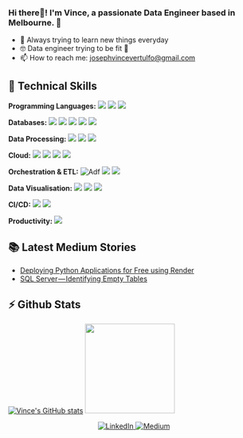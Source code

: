 ### Hi there👋! I'm Vince, a passionate Data Engineer based in Melbourne. 🦘

- 🔭 Always trying to learn new things everyday
- 🤓 Data engineer trying to be fit 💪
- 📫 How to reach me: josephvincevertulfo@gmail.com

## 💼 Technical Skills

**Programming Languages:**
![](https://img.shields.io/badge/Python-3776AB?style=flat&logo=python&logoColor=white)
![](https://img.shields.io/badge/SQL-07405E?style=flat&logo=sqlite&logoColor=white)
![](https://img.shields.io/badge/Powershell-2CA5E0?style=flat&logo=powershell&logoColor=white)

**Databases:**
![](https://img.shields.io/badge/SQL_Server-CC2927?style=flat&logo=microsoft-sql-server&logoColor=white)
![](https://img.shields.io/badge/PostgreSQL-336791?style=flat&logo=postgresql&logoColor=white)
![](https://img.shields.io/badge/MySQL-4479A1?style=flat&logo=mysql&logoColor=white)
![](https://img.shields.io/badge/Oracle_DB-F80000?style=flat&logo=oracle&logoColor=white)
![](https://img.shields.io/badge/BigQuery-4285F4?style=flat&logo=google-cloud&logoColor=white)

**Data Processing:**
![](https://img.shields.io/badge/dbt-FF6F61?style=flat&logo=dbt&logoColor=white)
![](https://img.shields.io/badge/Spark-E25A1C?style=flat&logo=apache-spark&logoColor=white)
![](https://img.shields.io/badge/duckdb-F2C811?style=flat&logoColor=white)

**Cloud:**
![](https://img.shields.io/badge/Microsoft_Azure-0089D6?style=flat&logo=microsoft-azure&logoColor=white)
![](https://img.shields.io/badge/AWS-232F3E?style=flat&logo=amazon-aws&logoColor=white)
![](https://img.shields.io/badge/Google_Cloud-4285F4?style=flat&logo=google-cloud&logoColor=white)
![](https://img.shields.io/badge/Databricks-FF3621?style=flat&logo=databricks&logoColor=white)

**Orchestration & ETL:**
![Adf](https://img.shields.io/badge/Azure_Data_Factory-blue??style=flat&logo=microsoft-azure&logoColor=white)
![](https://img.shields.io/badge/Spark-E25A1C?style=flat&logo=apache-spark&logoColor=white)
![](https://img.shields.io/badge/Airflow-017CEE?style=flat&logo=apache-airflow&logoColor=white)

**Data Visualisation:**
![](https://img.shields.io/badge/Power_BI-F2C811?style=flat&logo=microsoft-power-bi&logoColor=white)
![](https://img.shields.io/badge/Tableau-E97627?style=flat&logo=tableau&logoColor=white)
![](https://img.shields.io/badge/Looker-000000?style=flat&logo=looker&logoColor=white)

**CI/CD:**
![](https://img.shields.io/badge/Azure_DevOps-0078D7?style=flat&logo=azure-devops&logoColor=white)
![](https://img.shields.io/badge/GitHub_Actions-2088FF?style=flat&logo=github-actions&logoColor=white)

**Productivity:**
![](https://img.shields.io/badge/Git-F05032?style=flat&logo=git&logoColor=white)



## 📚 Latest Medium Stories
<!-- MEDIUM-BLOG-POST:START -->
- [Deploying Python Applications for Free using Render](https://medium.com/@melbdataguy/deploying-python-applications-for-free-using-render-90d7a0442dd4?source=rss-53a9aa0bd4ce------2)
- [SQL Server — Identifying Empty Tables](https://medium.com/@melbdataguy/sql-server-identifying-empty-tables-15813583adc7?source=rss-53a9aa0bd4ce------2)
<!-- MEDIUM-BLOG-POST:END -->

## ⚡ Github Stats
[![Vince's GitHub stats](https://github-readme-stats.vercel.app/api?username=vincevertulfo)](https://github.com/vincevertulfo/github-readme-stats)
<img height="180em" src="https://github-readme-stats.vercel.app/api/top-langs/?username=vincevertulfo&show_icons=true&hide_border=true&layout=compact&hide_progress=true&langs_count=10"/>


<center>
<a href="https://www.linkedin.com/in/vincevertulfo/" target="_blank">
    <img src="https://img.shields.io/badge/linkedin-%230077B5.svg?&style=for-the-badge&logo=linkedin&logoColor=white&color=071A2C" alt="LinkedIn"/>
  </a>
 <a href="https://medium.com/@melbdataguy" target="_blank">
    <img src="https://img.shields.io/badge/medium-%2312100E.svg?&style=for-the-badge&logo=medium&logoColor=white&color=071A2C" alt="Medium"/>
  </a>
</center>
